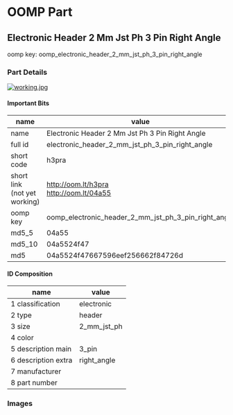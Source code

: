 # OOMP Part  
## Electronic Header 2 Mm Jst Ph 3 Pin Right Angle  
  
oomp key: oomp_electronic_header_2_mm_jst_ph_3_pin_right_angle  
  
### Part Details  
  
[![working.jpg](working_600.jpg)](working.jpg)  
  
#### Important Bits  
| name | value | 
| --- | --- | 
| name | Electronic Header 2 Mm Jst Ph 3 Pin Right Angle | 
| full id | electronic_header_2_mm_jst_ph_3_pin_right_angle | 
| short code | h3pra | 
| short link<br>(not yet working) | http://oom.lt/h3pra<br>http://oom.lt/04a55 | 
| oomp key | oomp_electronic_header_2_mm_jst_ph_3_pin_right_angle | 
| md5_5 | 04a55 | 
| md5_10 | 04a5524f47 | 
| md5 | 04a5524f47667596eef256662f84726d | 
#### ID Composition  
| name | value | 
| --- | --- | 
| 1 classification | electronic | 
| 2 type | header | 
| 3 size | 2_mm_jst_ph | 
| 4 color |  | 
| 5 description main | 3_pin | 
| 6 description extra | right_angle | 
| 7 manufacturer |  | 
| 8 part number |  | 
### Images  
